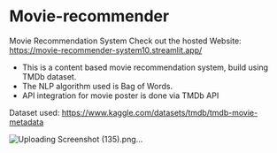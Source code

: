 # Movie-recommender
Movie Recommendation System
Check out the hosted Website:  https://movie-recommender-system10.streamlit.app/

* This is a content based movie recommendation system, build using TMDb dataset.
* The NLP algorithm used is Bag of Words.
* API integration for movie poster is done via TMDb API

Dataset used: https://www.kaggle.com/datasets/tmdb/tmdb-movie-metadata

![Uploading Screenshot (135).png…]()
